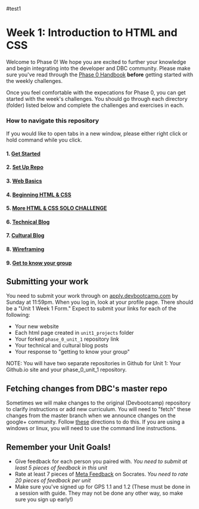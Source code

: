 #test1
# Week 1: Introduction to HTML and CSS

Welcome to Phase 0! We hope you are excited to further your knowledge and begin integrating into the developer and DBC community. Please make sure you've read through the [Phase 0 Handbook](https://github.com/devbootcamp/phase_0_handbook) **before** getting started with the weekly challenges. 

Once you feel comfortable with the expecations for Phase 0, you can get started with the week's challenges. You should go through each directory (folder) listed below and complete the challenges and exercises in each.  

### How to navigate this repository
If you would like to open tabs in a new window, please either right click or hold command while you click. 

#### 1. [Get Started](1_Get_Started)
#### 2. [Set Up Repo](2_set_up_repo)
#### 3. [Web Basics](3_web_basics)
#### 4. [Beginning HTML & CSS](4_beginning_HTML_CSS)
#### 5. [More HTML & CSS SOLO CHALLENGE](5_HTML_CSS_solo_challenge)
#### 6. [Technical Blog](6_technical_blog)
#### 7. [Cultural Blog](7_cultural_blog.md)
#### 8. [Wireframing](8_wireframing/)
#### 9. [Get to know your group](9_get_to_know_your_group)

## Submitting your work
You need to submit your work through on [apply.devbootcamp.com](http://apply.devbootcamp.com) by Sunday at 11:59pm. When you log in, look at your profile page. There should be a "Unit 1 Week 1 Form." Expect to submit your links for each of the following:

* Your new website
* Each html page created in `unit1_projects` folder
* Your forked `phase_0_unit_1` repository link
* Your technical and cultural blog posts
* Your response to "getting to know your group" 

NOTE: You will have two separate repositories in Github for Unit 1: Your Github.io site and your phase_0_unit_1 repository. 

## Fetching changes from DBC's master repo
Sometimes we will make changes to the original (Devbootcamp) repository to clarify instructions or add new curriculum. You will need to "fetch" these changes from the master branch when we announce changes on the google+ community. Follow [these](https://github.com/Devbootcamp/phase_0_handbook/blob/master/fetching_changes.md) directions to do this. If you are using a windows or linux, you will need to use the command line instructions.


## Remember your Unit Goals!
- Give feedback for each person you paired with. *You need to submit at least 5 pieces of feedback in this unit*
- Rate at least 7 pieces of [Meta Feedback](https://socrates.devbootcamp.com/feedback) on Socrates. *You need to rate 20 pieces of feedback per unit*
- Make sure you've signed up for GPS 1.1 and 1.2 (These must be done in a session with guide. They may not be done any other way, so make sure you sign up early!)

